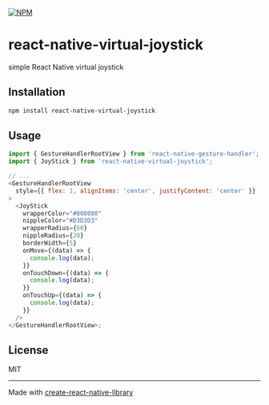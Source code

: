 [![NPM](https://nodei.co/npm/react-native-virtual-joystick.png)](https://nodei.co/npm/react-native-virtual-joystick/)

# react-native-virtual-joystick

simple React Native virtual joystick

## Installation

```sh
npm install react-native-virtual-joystick
```

## Usage

```js
import { GestureHandlerRootView } from 'react-native-gesture-handler';
import { JoyStick } from 'react-native-virtual-joystick';

// ...
<GestureHandlerRootView
  style={{ flex: 1, alignItems: 'center', justifyContent: 'center' }}
>
  <JoyStick
    wrapperColor="#808080"
    nippleColor="#D3D3D3"
    wrapperRadius={60}
    nippleRadius={20}
    borderWidth={5}
    onMove={(data) => {
      console.log(data);
    }}
    onTouchDown={(data) => {
      console.log(data);
    }}
    onTouchUp={(data) => {
      console.log(data);
    }}
  />
</GestureHandlerRootView>;
```

## License

MIT

---

Made with [create-react-native-library](https://github.com/callstack/react-native-builder-bob)
